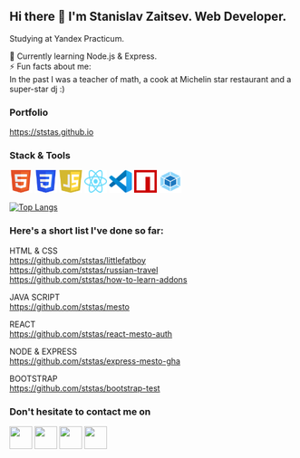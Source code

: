 ## Hi there 👋 I'm Stanislav Zaitsev. Web Developer.

Studying at Yandex Practicum.<br>

🌱 Currently learning Node.js & Express.<br>
⚡ Fun facts about me: <br>In the past I was a teacher of math, a cook at Michelin star restaurant and a super-star dj :)</br>

### Portfolio 
https://ststas.github.io

### Stack & Tools
<a href="https://www.w3.org/html/"><img src="https://github.com/ststas/ststas/blob/main/HTML5.svg" width="40" height="40"></a>
<a href="https://www.w3schools.com/css/"><img src="https://github.com/ststas/ststas/blob/main/CSS3.svg" width="40" height="40"></a>
<a href="https://www.ecma-international.org/publications-and-standards/standards/ecma-262/"><img src="https://github.com/ststas/ststas/blob/main/javascript-logo.png" width="40" height="40"></a>
<a href="https://react.dev/"><img src="https://github.com/ststas/ststas/blob/main/React-icon.svg" width="40" height="40"></a>
<a href="https://code.visualstudio.com/docs"><img src="https://github.com/ststas/ststas/blob/main/Visual_Studio_Code_1.35_icon.svg" width="40" height="40"></a>
<a href="https://docs.npmjs.com/about-npm"><img src="https://github.com/ststas/ststas/blob/main/npm-logo.png" width="40" height="40"></a>
<a href="https://webpack.js.org/"><img src="https://github.com/ststas/ststas/blob/main/webpack-icon.svg" width="40" height="40"></a>

[![Top Langs](https://github-readme-stats.vercel.app/api/top-langs/?username=ststas&layout=compact)](https://github.com/ststas)

### Here's a short list I've done so far:

HTML & CSS<br>
https://github.com/ststas/littlefatboy<br>
https://github.com/ststas/russian-travel<br>
https://github.com/ststas/how-to-learn-addons

JAVA SCRIPT<br>https://github.com/ststas/mesto</br>

REACT<br>https://github.com/ststas/react-mesto-auth</br>

NODE & EXPRESS<br>https://github.com/ststas/express-mesto-gha</br>

BOOTSTRAP<br>
https://github.com/ststas/bootstrap-test

### Don't hesitate to contact me on 
<a href="https://www.linkedin.com/in/stanislav-zaytsev-22401322a"><img src="https://upload.wikimedia.org/wikipedia/commons/8/81/LinkedIn_icon.svg" width="40" height="40"></a>
<a href="https://t.me/stanislavzaytsev"><img src="https://upload.wikimedia.org/wikipedia/commons/8/82/Telegram_logo.svg" width="40" height="40"></a>
<a href="https://www.facebook.com/zaitsev.stas"><img src="https://upload.wikimedia.org/wikipedia/commons/b/b8/2021_Facebook_icon.svg" width="40" height="40"></a>
<a href="https://www.instagram.com/hugegrandma/"><img src="https://upload.wikimedia.org/wikipedia/commons/a/a5/Instagram_icon.png" width="40" height="40"></a>


<!--
**ststas/ststas** is a ✨ _special_ ✨ repository because its `README.md` (this file) appears on your GitHub profile.

Here are some ideas to get you started:

- 🔭 I’m currently working on ...
- 🌱 I’m currently learning ...
- 👯 I’m looking to collaborate on ...
- 🤔 I’m looking for help with ...
- 💬 Ask me about ...
- 📫 How to reach me: ...
- 😄 Pronouns: ...
- ⚡ Fun fact: ...
-->
